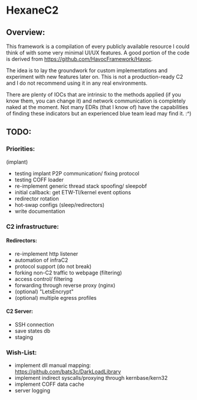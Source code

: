 # HexaneC2
## Overview:
This framework is a compilation of every publicly available resource I could think of with some very minimal UI/UX features. A good portion of the code is derived from https://github.com/HavocFramework/Havoc.

The idea is to lay the groundwork for custom implementations and experiment with new features later on. This is not a production-ready C2 and I do not recommend using it in any real environments. 

There are plenty of IOCs that are intrinsic to the methods applied (if you know them, you can change it) and network communication is completely naked at the moment.
Not many EDRs (that I know of) have the capabilities of finding these indicators but an experienced blue team lead may find it. :^)

## TODO:
### Priorities:
(implant)
- testing implant P2P communication/ fixing protocol
- testing COFF loader
- re-implement generic thread stack spoofing/ sleepobf
- initial callback: get ETW-TI/kernel event options
- redirector rotation 
- hot-swap configs (sleep/redirectors)
- write documentation

### C2 infrastructure:
#### Redirectors:
- re-implement http listener
- automation of infraC2
- protocol support (do not break)
- forking non-C2 traffic to webpage (filtering)
- access control/ filtering
- forwarding through reverse proxy (nginx)
- (optional) "LetsEncrypt"
- (optional) multiple egress profiles

#### C2 Server:
- SSH connection
- save states db
- staging

### Wish-List:
- implement dll manual mapping: https://github.com/bats3c/DarkLoadLibrary
- implement indirect syscalls/proxying through kernbase/kern32
- implement COFF data cache
- server logging
